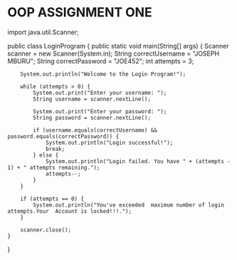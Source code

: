 # OOP ASSIGNMENT ONE
import java.util.Scanner;

public class LoginProgram {
    public static void main(String[] args) {
        Scanner scanner = new Scanner(System.in);
        String correctUsername = "JOSEPH MBURU";
        String correctPassword = "JOE452";
        int attempts = 3;

        System.out.println("Welcome to the Login Program!");

        while (attempts > 0) {
            System.out.print("Enter your username: ");
            String username = scanner.nextLine();

            System.out.print("Enter your password: ");
            String password = scanner.nextLine();

            if (username.equals(correctUsername) && password.equals(correctPassword)) {
                System.out.println("Login successful!");
                break;
            } else {
                System.out.println("Login failed. You have " + (attempts - 1) + " attempts remaining.");
                attempts--;
            }
        }

        if (attempts == 0) {
            System.out.println("You've exceeded  maximum number of login attempts.Your  Account is locked!!!.");
        }

        scanner.close();
    }
}
